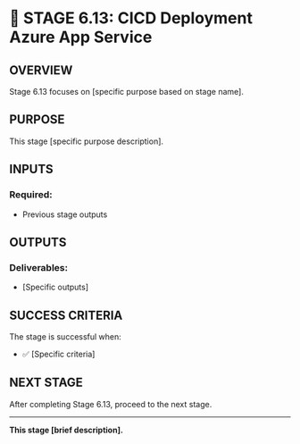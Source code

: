 # 🎯 STAGE 6.13: CICD Deployment Azure App Service

## **OVERVIEW**

Stage 6.13 focuses on [specific purpose based on stage name].

## **PURPOSE**

This stage [specific purpose description].

## **INPUTS**

### **Required:**
- Previous stage outputs

## **OUTPUTS**

### **Deliverables:**
- [Specific outputs]

## **SUCCESS CRITERIA**

The stage is successful when:
- ✅ [Specific criteria]

## **NEXT STAGE**

After completing Stage 6.13, proceed to the next stage.

---

**This stage [brief description].**
